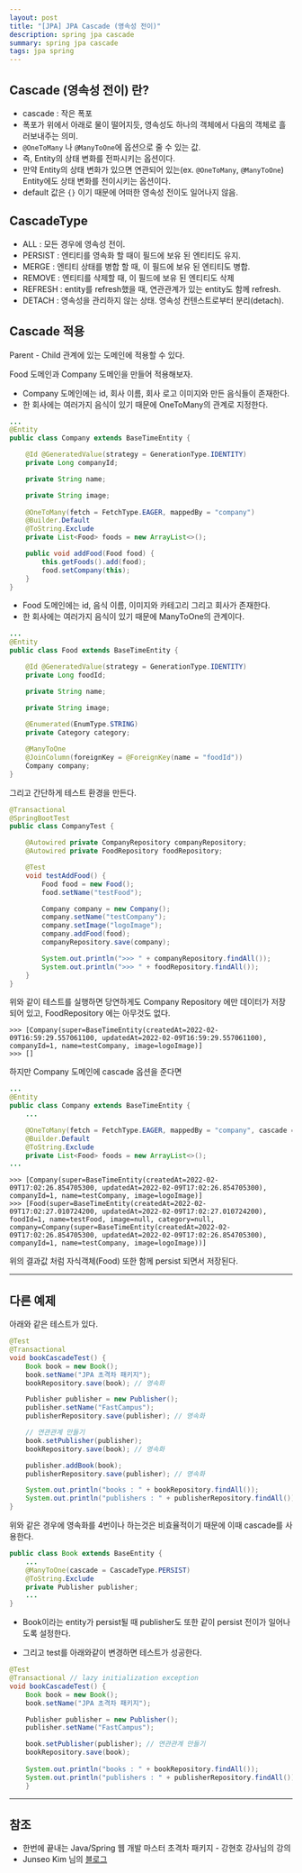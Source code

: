 ```yaml
---
layout: post
title: "[JPA] JPA Cascade (영속성 전이)"
description: spring jpa cascade
summary: spring jpa cascade
tags: jpa spring
---
```


## Cascade (영속성 전이) 란?

- cascade : 작은 폭포
- 폭포가 위에서 아래로 물이 떨어지듯, 영속성도 하나의 객체에서 다음의 객체로 흘러보내주는 의미.
- `@OneToMany` 나 `@ManyToOne`에 옵션으로 줄 수 있는 값.
- 즉, Entity의 상태 변화를 전파시키는 옵션이다.
- 만약 Entity의 상태 변화가 있으면 연관되어 있는(ex. `@OneToMany`, `@ManyToOne`) Entity에도 상태 변화를 전이시키는 옵션이다.
- default 값은 `{}` 이기 때문에 어떠한 영속성 전이도 일어나지 않음.

## CascadeType

- ALL : 모든 경우에 영속성 전이.
- PERSIST : 엔티티를 영속화 할 때이 필드에 보유 된 엔티티도 유지.
- MERGE : 엔티티 상태를 병합 할 때, 이 필드에 보유 된 엔티티도 병합.
- REMOVE : 엔티티를 삭제할 때, 이 필드에 보유 된 엔티티도 삭제
- REFRESH : entity를 refresh했을 때, 연관관계가 있는 entity도 함께 refresh.
- DETACH : 영속성을 관리하지 않는 상태. 영속성 컨텐스트로부터 분리(detach).

## Cascade 적용

Parent - Child 관계에 있는 도메인에 적용할 수 있다.

Food 도메인과 Company 도메인을 만들어 적용해보자.

- Company 도메인에는 id, 회사 이름, 회사 로고 이미지와 만든 음식들이 존재한다.
- 한 회사에는 여러가지 음식이 있기 때문에 OneToMany의 관계로 지정한다.

```java
...
@Entity
public class Company extends BaseTimeEntity {

    @Id @GeneratedValue(strategy = GenerationType.IDENTITY)
    private Long companyId;

    private String name;

    private String image;
    
    @OneToMany(fetch = FetchType.EAGER, mappedBy = "company")
    @Builder.Default
    @ToString.Exclude
    private List<Food> foods = new ArrayList<>();

    public void addFood(Food food) {
        this.getFoods().add(food);
        food.setCompany(this);
    }
}
```

- Food 도메인에는 id, 음식 이름, 이미지와 카테고리 그리고 회사가 존재한다.
- 한 회사에는 여러가지 음식이 있기 때문에 ManyToOne의 관계이다.

```java
...
@Entity
public class Food extends BaseTimeEntity {

    @Id @GeneratedValue(strategy = GenerationType.IDENTITY)
    private Long foodId;

    private String name;

    private String image;
    
    @Enumerated(EnumType.STRING)
    private Category category;

    @ManyToOne
    @JoinColumn(foreignKey = @ForeignKey(name = "foodId"))
    Company company;
}
```

그리고 간단하게 테스트 환경을 만든다.

```java
@Transactional
@SpringBootTest
public class CompanyTest {

    @Autowired private CompanyRepository companyRepository;
    @Autowired private FoodRepository foodRepository;

    @Test
    void testAddFood() {
        Food food = new Food();
        food.setName("testFood");

        Company company = new Company();
        company.setName("testCompany");
        company.setImage("logoImage");
        company.addFood(food);
        companyRepository.save(company);

        System.out.println(">>> " + companyRepository.findAll());
        System.out.println(">>> " + foodRepository.findAll());
    }
}
```

위와 같이 테스트를 실행하면 당연하게도 Company Repository 에만 데이터가 저장되어 있고, FoodRepository 에는 아무것도 없다.

```
>>> [Company(super=BaseTimeEntity(createdAt=2022-02-09T16:59:29.557061100, updatedAt=2022-02-09T16:59:29.557061100), companyId=1, name=testCompany, image=logoImage)]
>>> []
```

하지만 Company 도메인에 cascade 옵션을 준다면

```java
...
@Entity
public class Company extends BaseTimeEntity {
    ...

    @OneToMany(fetch = FetchType.EAGER, mappedBy = "company", cascade = CascadeType.ALL)
    @Builder.Default
    @ToString.Exclude
    private List<Food> foods = new ArrayList<>();
...
```

```
>>> [Company(super=BaseTimeEntity(createdAt=2022-02-09T17:02:26.854705300, updatedAt=2022-02-09T17:02:26.854705300), companyId=1, name=testCompany, image=logoImage)]
>>> [Food(super=BaseTimeEntity(createdAt=2022-02-09T17:02:27.010724200, updatedAt=2022-02-09T17:02:27.010724200), foodId=1, name=testFood, image=null, category=null, company=Company(super=BaseTimeEntity(createdAt=2022-02-09T17:02:26.854705300, updatedAt=2022-02-09T17:02:26.854705300), companyId=1, name=testCompany, image=logoImage))]
```

위의 결과값 처럼 자식객체(Food) 또한 함께 persist 되면서 저장된다.

---

## 다른 예제

아래와 같은 테스트가 있다.

```java
@Test
@Transactional
void bookCascadeTest() {
    Book book = new Book();
    book.setName("JPA 초격차 패키지");
    bookRepository.save(book); // 영속화

    Publisher publisher = new Publisher();
    publisher.setName("FastCampus");
    publisherRepository.save(publisher); // 영속화

    // 연관관계 만들기
    book.setPublisher(publisher); 
    bookRepository.save(book); // 영속화

    publisher.addBook(book);
    publisherRepository.save(publisher); // 영속화

    System.out.println("books : " + bookRepository.findAll());
    System.out.println("publishers : " + publisherRepository.findAll());
}
```

위와 같은 경우에 영속화를 4번이나 하는것은 비효율적이기 때문에 이때 cascade를 사용한다.

```java
public class Book extends BaseEntity {
    ...
    @ManyToOne(cascade = CascadeType.PERSIST)
    @ToString.Exclude
    private Publisher publisher;
    ...
}
```

- Book이라는 entity가 persist될 때 publisher도 또한 같이 persist 전이가 일어나도록 설정한다.

- 그리고 test를 아래와같이 변경하면 테스트가 성공한다.

```java
@Test
@Transactional // lazy initialization exception
void bookCascadeTest() {
    Book book = new Book();
    book.setName("JPA 초격차 패키지");

    Publisher publisher = new Publisher();
    publisher.setName("FastCampus");

    book.setPublisher(publisher); // 연관관계 만들기
    bookRepository.save(book);
    
    System.out.println("books : " + bookRepository.findAll());
    System.out.println("publishers : " + publisherRepository.findAll());
    }
```

---

## 참조

- 한번에 끝내는 Java/Spring 웹 개발 마스터 초격차 패키지 - 강현호 강사님의 강의
- Junseo Kim 님의 [블로그](https://velog.io/@max9106/JPA%EC%97%94%ED%8B%B0%ED%8B%B0-%EC%83%81%ED%83%9C-Cascade)